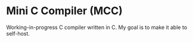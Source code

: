 # Mini C Compiler (MCC)

Working-in-progress C compiler written in C. My goal is to make it able to self-host.
